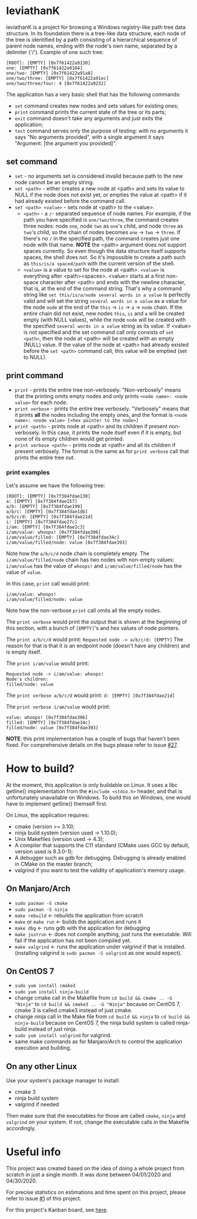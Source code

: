 # leviathanK
leviathanK is a project for browsing a Windows registry-like path tree data structure. 
In its foundation there is a tree-like data structure, each node of the tree is identified by a path consisting of a hierarchical sequence of parent node names, ending with the node's own name, separated by a delimiter ('/'). 
Example of one such tree:
```
[ROOT]: [EMPTY] [0x7f61422a9130]
one: [EMPTY] [0x7f61422a9164]
one/two: [EMPTY] [0x7f61422a91a8]
one/two/three: [EMPTY] [0x7f61422a91ec]
one/two/three/four: 4 [0x7f61422a9232]
```
The application has a very basic shell that has the following commands:
- `set` command creates new nodes and sets values for existing ones;
- `print` command prints the current state of the tree or its parts;
- `exit` command doesn't take any arguments and just exits the application;
- `test` command serves only the purpose of testing: with no arguments it says "No arguments provided", with a single argument it says "Argument: [the argument you provided]".

## set command
- `set` - no arguments set is considered invalid because path to the new node cannot be an empty string.
- `set <path>` - either creates a new node at \<path\> and sets its value to NULL if the node does not exist yet, or empties the value at \<path\> if it had already existed before the command call.
- `set <path> <value>` - sets node at \<path\> to the \<value\>.
  - `<path>` - a `/`- separated sequence of node names. For example, if the path you have specified is `one/two/three`, the command creates three nodes: node `one`, node `two` as `one`'s child, and node `three` as `two`'s child, so the chain of nodes becomes `one` -> `two` -> `three`. If there's no `/` in the specified path, the command creates just one node with that name.
  **NOTE** the \<path\> argument does not support spaces currently. So even though the data structure itself supports spaces, the shell does not. So it's impossible to create a path such as `this/is/a spaced/path` with the current version of the shell.
  - `<value>` is a value to set for the node at \<path\>. `<value>` is everything after \<path\>\<spaces\>. \<value\> starts at a first non-space character after \<path\> and ends with the newline character, that is, at the end of the command string. That's why a command string like `set this/is/a/node several words in a value` is perfectly valid and will set the string `several words in a value` as a value for the node `node` at the end of the `this` -> `is` -> `a` -> `node` chain. If the entire chain did not exist, new nodes `this`, `is` and `a` will be created empty (with NULL values), while the node `node` will be created with the specified `several words in a value` string as its value. If \<value\> is not specified and the set command call only consists of `set <path>`, then the node at \<path\> will be created with an empty (NULL) value. If the value of the node at \<path\> had already existed before the `set <path>` command call, this value will be emptied (set to NULL).

## print command
- `print` - prints the entire tree non-verbosely. "Non-verbosely" means that the printing omits empty nodes and only prints `<node name>: <node value>` for each node.
- `print verbose` - prints the entire tree verbosely. "Verbosely" means that it prints **all** the nodes including the empty ones, and the format is `<node name>: <node value> [<hex pointer to the node>]`
- `print <path>` - prints node at \<path\> and its children if present non-verbosely. In this case, it prints the node itself even if it is empty, but none of its empty children would get printed.
- `print verbose <path>` - prints node at \<path\> and all its children if present verbosely. The format is the same as for `print verbose` call that prints the entire tree out.

### print examples
Let's assume we have the following tree:
```
[ROOT]: [EMPTY] [0x7f384fdae130]
a: [EMPTY] [0x7f384fdae157]
a/b: [EMPTY] [0x7f384fdae199]
a/b/c: [EMPTY] [0x7f384fdae1db]
a/b/c/d: [EMPTY] [0x7f384fdae21d]
i: [EMPTY] [0x7f384fdae27c]
i/am: [EMPTY] [0x7f384fdae2c3]
i/am/value: whoops! [0x7f384fdae306]
i/am/value/filled: [EMPTY] [0x7f384fdae34c]
i/am/value/filled/node: value [0x7f384fdae393]
```
Note how the `a/b/c/d` node chain is completely empty. The `i/am/value/filled/node` chain has two nodes with non-empty values: `i/am/value` has the value of `whoops!` and `i/am/value/filled/node` has the value of `value`. 

In this case, `print` call would print:
```
i/am/value: whoops!
i/am/value/filled/node: value
```
Note how the non-verbose `print` call omits all the empty nodes.

The `print verbose` would print the output that is shown at the beginning of this section, with a bunch of `[EMPTY]`'s and hex values of node pointers.

The `print a/b/c/d` would print:
`Requested node -> a/b/c/d: [EMPTY]`
The reason for that is that it is an endpoint node (doesn't have any children) and is empty itself.

The `print i/am/value` would print:
```
Requested node -> i/am/value: whoops!
Node's children:
filled/node: value
```

The `print verbose a/b/c/d` would print:
`d: [EMPTY] [0x7f384fdae21d]`

The `print verbose i/am/value` would print:
```
value: whoops! [0x7f384fdae306]
filled: [EMPTY] [0x7f384fdae34c]
filled/node: value [0x7f384fdae393]
```

**NOTE**: this print implementation has a couple of bugs that haven't been fixed. For comprehensive details on the bugs please refer to issue [#27](https://github.com/Oleksii-Kshenskyi/leviathanK/issues/27).

# How to build?

At the moment, this application is only buildable on Linux. It uses a libc getline() implementation from the `#include <stdio.h>` header, and that is unfortunately unavailable on Windows. To build this on Windows, one would have to implement getline() themself first.

On Linux, the application requires:
- cmake (version >= 3.10);
- ninja build system (version used -> 1.10.0);
- Unix Makefiles (version used -> 4.3);
- A compiler that supports the C11 standard (CMake uses GCC by default, version used is 9.3.0-1);
- A debugger such as gdb for debugging. Debugging is already enabled in CMake on the master branch;
- valgrind if you want to test the validity of application's memory usage.

## On Manjaro/Arch
- `sudo pacman -S cmake`
- `sudo pacman -S ninja`
- `make rebuild` <- rebuilds the application from scratch
- `make` or `make run` <- builds the application and runs it
- `make dbg` <- runs gdb with the application for debugging
- `make justrun` <- does not compile anything, just runs the executable. Will fail if the application has not been compiled yet.
- `make valgrind` <- runs the application under valgrind if that is installed. (installing valgrind is `sudo pacman -S valgrind` as one would expect).

## On CentOS 7
- `sudo yum install cmake3`
- `sudo yum install ninja-build`
- change cmake call in the Makefile from `cd build && cmake .. -G "Ninja"` to `cd build && cmake3 .. -G "Ninja"` because on CentOS 7, cmake 3 is called cmake3 instead of just cmake.
- change ninja call in the Make file from `cd build && ninja` to `cd build && ninja-build` because on CentOS 7, the ninja build system is called ninja-build instead of just ninja.
- `sudo yum install valgrind` for valgrind.
- same make commands as for Manjaro/Arch to control the application execution and building.

## On any other Linux
Use your system's package manager to install:
- cmake 3
- ninja build system
- valgrind if needed

Then make sure that the executables for those are called `cmake`, `ninja` and `valgrind` on your system. If not, change the executable calls in the Makefile accordingly.

# Useful info

This project was created based on the idea of doing a whole project from scratch in just a single month. It was done between 04/01/2020 and 04/30/2020.

For precise statistics on estimations and time spent on this project, please refer to issue [#1](https://github.com/Oleksii-Kshenskyi/leviathanK/issues/1) of this project.

For this project's Kanban board, see [here](https://github.com/Oleksii-Kshenskyi/leviathanK/projects/1).
